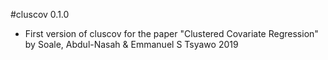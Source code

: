 #cluscov 0.1.0
  * First version of cluscov for the paper "Clustered Covariate Regression" by Soale, Abdul-Nasah & Emmanuel S Tsyawo 2019
